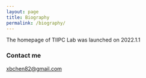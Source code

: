 ```yaml
---
layout: page
title: Biography
permalink: /biography/
---
```


The homepage of TIIPC Lab was launched on 2022.1.1



### Contact me

[xbchen82@gmail.com](mailto:xbchen82@gmail.com)